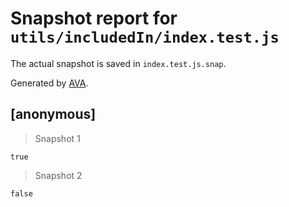 # Snapshot report for `utils/includedIn/index.test.js`

The actual snapshot is saved in `index.test.js.snap`.

Generated by [AVA](https://ava.li).

## [anonymous]

> Snapshot 1

    true

> Snapshot 2

    false
